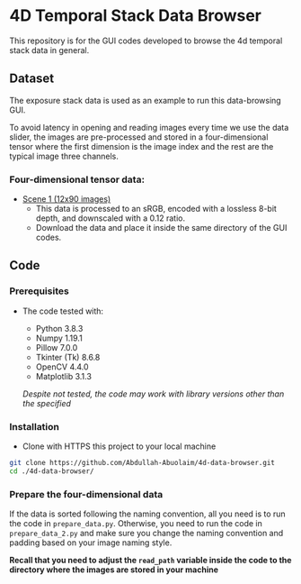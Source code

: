 # 4D Temporal Stack Data Browser
This repository is for the GUI codes developed to browse the 4d temporal stack data in general.

## Dataset
The exposure stack data is used as an example to run this data-browsing GUI.

To avoid latency in opening and reading images every time we use the data slider, the images are pre-processed and stored in a four-dimensional tensor where the first dimension is the image index and the rest are the typical image three channels.

### Four-dimensional tensor data:
* [Scene 1 (12x90 images)](https://drive.google.com/file/d/1EndfDPVuNnxLzZ7_2Sx2Dfx6njRJOdYS/view?usp=sharing)
	* This data is processed to an sRGB, encoded with a lossless 8-bit depth, and downscaled with a 0.12 ratio.
	* Download the data and place it inside the same directory of the GUI codes.

## Code
### Prerequisites
* The code tested with:
	* Python 3.8.3
	* Numpy 1.19.1
	* Pillow 7.0.0
	* Tkinter (Tk) 8.6.8
	* OpenCV 4.4.0
	* Matplotlib 3.1.3
	
	<i>Despite not tested, the code may work with library versions other than the specified</i>
  
### Installation
* Clone with HTTPS this project to your local machine 
```bash
git clone https://github.com/Abdullah-Abuolaim/4d-data-browser.git
cd ./4d-data-browser/
```

### Prepare the four-dimensional data
If the data is sorted following the naming convention, all you need is to run the code in `prepare_data.py`.
Otherwise, you need to run the code in `prepare_data_2.py` and make sure you change the naming convention and padding based on your image naming style.

<b>Recall that you need to adjust the `read_path` variable inside the code to the directory where the images are stored in your machine</b>
